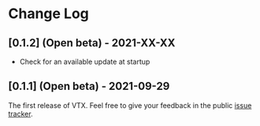 # Change Log

## [0.1.2] (Open beta) - 2021-XX-XX

- Check for an available update at startup

## [0.1.1] (Open beta) - 2021-09-29

The first release of VTX.
Feel free to give your feedback in the public [issue tracker](https://gitlab.com/VTX_mol/VTX/-/issues).
